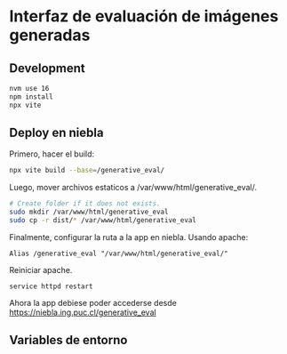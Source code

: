# Interfaz de evaluación de imágenes generadas

## Development

```bash
nvm use 16
npm install
npx vite
```

## Deploy en niebla

Primero, hacer el build:

```bash
npx vite build --base=/generative_eval/
```

Luego, mover archivos estaticos a /var/www/html/generative_eval/.

```bash
# Create folder if it does not exists.
sudo mkdir /var/www/html/generative_eval
sudo cp -r dist/* /var/www/html/generative_eval
```

Finalmente, configurar la ruta a la app en niebla. Usando apache:

```
Alias /generative_eval "/var/www/html/generative_eval/"
```

Reiniciar apache.

```
service httpd restart
```

Ahora la app debiese poder accederse desde https://niebla.ing.puc.cl/generative_eval

## Variables de entorno
